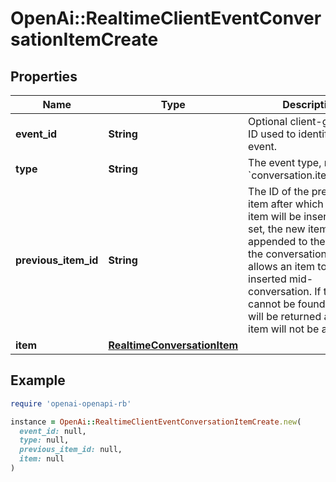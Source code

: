 # OpenAi::RealtimeClientEventConversationItemCreate

## Properties

| Name | Type | Description | Notes |
| ---- | ---- | ----------- | ----- |
| **event_id** | **String** | Optional client-generated ID used to identify this event. | [optional] |
| **type** | **String** | The event type, must be &#x60;conversation.item.create&#x60;. |  |
| **previous_item_id** | **String** | The ID of the preceding item after which the new item will be inserted. If not set, the new item will be appended to the end of the conversation. If set, it allows an item to be inserted mid-conversation. If the ID cannot be found, an error will be returned and the item will not be added. | [optional] |
| **item** | [**RealtimeConversationItem**](RealtimeConversationItem.md) |  |  |

## Example

```ruby
require 'openai-openapi-rb'

instance = OpenAi::RealtimeClientEventConversationItemCreate.new(
  event_id: null,
  type: null,
  previous_item_id: null,
  item: null
)
```

